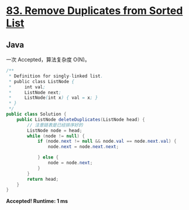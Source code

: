 # [83. Remove Duplicates from Sorted List](https://leetcode.com/problems/remove-duplicates-from-sorted-list/)

## Java

一次 Accepted，算法复杂度 O(N)。

```java
/**
 * Definition for singly-linked list.
 * public class ListNode {
 *     int val;
 *     ListNode next;
 *     ListNode(int x) { val = x; }
 * }
 */
public class Solution {
    public ListNode deleteDuplicates(ListNode head) {
        // 注意链表是已经排序好的
        ListNode node = head;
        while (node != null) {
            if (node.next != null && node.val == node.next.val) {
                node.next = node.next.next;

            } else {
                node = node.next;
            }
        }
        return head;
    }
}
```

**Accepted! Runtime: 1 ms**